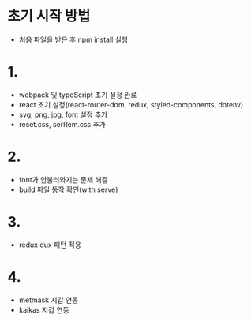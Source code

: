 

# 초기 시작 방법
- 처음 파일을 받은 후 npm install 실행

# 1.
- webpack 및 typeScript 초기 설정 완료
- react 초기 설정(react-router-dom, redux, styled-components, dotenv)
- svg, png, jpg, font 설정 추가
- reset.css, serRem.css 추가

# 2.
- font가 안불러와지는 문제 해결
- build 파일 동작 확인(with serve)

# 3.
- redux dux 패턴 적용

# 4.
- metmask 지갑 연동
- kaikas 지갑 연동